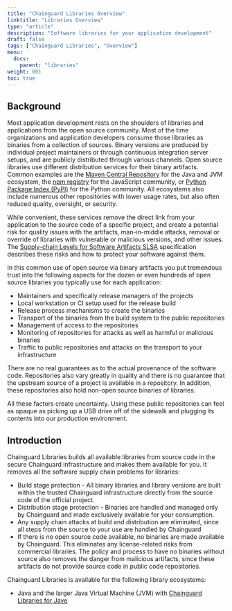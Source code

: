 ```yaml
---
title: "Chainguard Libraries Overview"
linktitle: "Libraries Overview"
type: "article"
description: "Software libraries for your application development"
draft: false
tags: ["Chainguard Libraries", "Overview"]
menu:
  docs:
    parent: "libraries"
weight: 001
toc: true
---
```


## Background

Most application development rests on the shoulders of libraries and
applications from the open source community. Most of the time organizations and
application developers consume those libraries as binaries from a collection of
sources. Binary versions are produced by individual project maintainers or
through continuous integration server setups, and are publicly distributed
through various channels. Open source libraries use different distribution
services for their binary artifacts. Common examples are the [Maven Central
Repository](https://central.sonatype.com/) for the Java and JVM ecosystem, the
[npm registry](https://www.npmjs.com/) for the JavaScript community, or [Python
Package Index (PyPI)](https://pypi.org/) for the Python community. All
ecosystems also include numerous other repositories with lower usage rates, but
also often reduced quality, oversight, or security.

While convenient, these services remove the direct link from your application to
the source code of a specific project, and create a potential risk for quality
issues with the artifacts, man-in-middle attacks, removal or override of
libraries with vulnerable or malicious versions, and other issues. The
[Supply-chain Levels for Software Artifacts SLSA](https://slsa.dev/)
specification describes these risks and how to protect your software against
them.

In this common use of open source via binary artifacts you put tremendous trust
into the following aspects for the dozen or even hundreds of open source
libraries you typically use for each application:

* Maintainers and specifically release managers of the projects
* Local workstation or CI setup used for the release build
* Release process mechanisms to create the binaries
* Transport of the binaries from the build system to the public repositories
* Management of access to the repositories
* Monitoring of repositories for attacks as well as harmful or malicious binaries
* Traffic to public repositories and attacks on the transport to your infrastructure

There are no real guarantees as to the actual provenance of the software code.
Repositories also vary greatly in quality and there is no guarantee that the
upstream source of a project is available in a repository. In addition, these
repositories also hold non-open source binaries of libraries.

All these factors create uncertainty. Using these public repositories can feel
as opaque as picking up a USB drive off of the sidewalk and plugging its
contents into our production environment.

## Introduction 

Chainguard Libraries builds all available libraries from source code in the
secure Chainguard infrastructure and makes them available for you. It removes
all the software supply chain problems for libraries:

* Build stage protection - All binary libraries and library versions are built
  within the trusted Chainguard infrastructure directly from the source code of
  the official project. 
* Distribution stage protection - Binaries are handled and managed only by
  Chainguard and made exclusively available for your consumption.
* Any supply chain attacks at build and distribution are eliminated, since all
  steps from the source to your use are handled by Chainguard 
* If there is no open source code available, no binaries are made available by
  Chainguard. This eliminates any license-related risks from commercial
  libraries. The policy and process to have no binaries without source also
  removes the danger from malicious artifacts, since these artifacts do not
  provide source code in public code repositories.

Chainguard Libraries is available for the following library ecosystems:

* Java and the larger Java Virtual Machine (JVM) with [Chainguard Libraries for
  Jave](/chainguard/libraries/java/overview)
